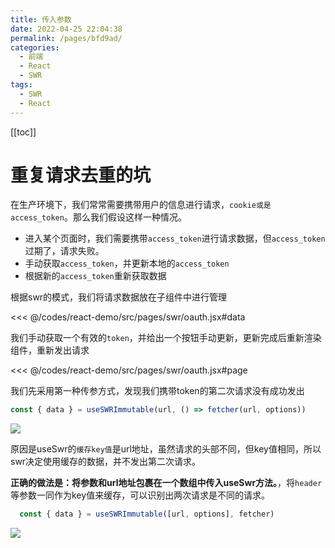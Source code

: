 ```yaml
---
title: 传入参数
date: 2022-04-25 22:04:38
permalink: /pages/bfd9ad/
categories:
  - 前端
  - React
  - SWR
tags:
  - SWR
  - React
---
```


[[toc]]

# 重复请求去重的坑

在生产环境下，我们常常需要携带用户的信息进行请求，`cookie或是access_token`。那么我们假设这样一种情况。

- 进入某个页面时，我们需要携带`access_token`进行请求数据，但`access_token`过期了，请求失败。
- 手动获取`access_token`，并更新本地的`access_token`
- 根据新的`access_token`重新获取数据

根据swr的模式，我们将请求数据放在子组件中进行管理

<<< @/codes/react-demo/src/pages/swr/oauth.jsx#data

我们手动获取一个有效的`token`，并给出一个按钮手动更新，更新完成后重新渲染组件，重新发出请求

<<< @/codes/react-demo/src/pages/swr/oauth.jsx#page


我们先采用第一种传参方式，发现我们携带token的第二次请求没有成功发出
```js
const { data } = useSWRImmutable(url, () => fetcher(url, options))
```

![](https://linyc.oss-cn-beijing.aliyuncs.com/bad.gif)

原因是useSwr的`缓存key值`是url地址，虽然请求的头部不同，但key值相同，所以swr决定使用缓存的数据，并不发出第二次请求。


**正确的做法是：将参数和url地址包裹在一个数组中传入useSwr方法。**，将`header`等参数一同作为key值来缓存，可以识别出两次请求是不同的请求。
```js
  const { data } = useSWRImmutable([url, options], fetcher)   
```

![](https://linyc.oss-cn-beijing.aliyuncs.com/good.gif)
